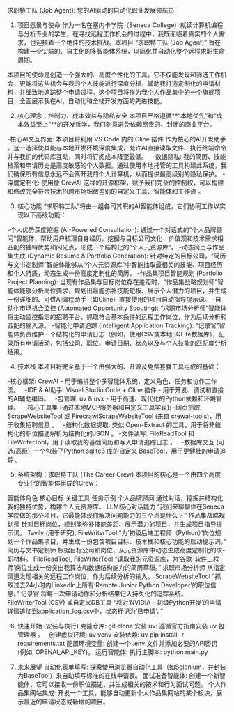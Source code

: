  求职特工队 (Job Agent): 您的AI驱动的自动化职业发展领航员

1. 项目愿景与使命
作为一名在塞内卡学院（Seneca College）就读计算机编程与分析专业的学生，在寻找远程工作机会的过程中，我既面临着真实的个人需求，也迎接着一个绝佳的技术挑战。本项目 “求职特工队 (Job Agent)” 旨在构建一个尖端的、自主化的多智能体系统，以简化并自动化整个远程求职生命周期。

本项目的使命是创造一个强大的、高度个性化的工具。它不仅能发现和筛选工作机会，更能将这些机会与我的个人技能进行深度分析，辅助我打造定制化的申请材料，并细致地追踪整个申请过程。这个项目将作为我个人作品集中的一个旗舰项目，全面展示我在AI、自动化和全栈开发方面的先进技能。

2. 核心理念：控制力、成本效益与隐私安全
本项目严格遵循**“本地优先”和“成本效益至上”**的开发哲学，我们刻意避免依赖昂贵的、封闭的商业平台。

-核心AI交互界面: 本项目将利用 VS Code 内的 Cline 插件 作为核心的AI开发助手 。这一选择使其能与本地开发环境深度集成，允许AI直接读取文件、执行终端命令并与我们的代码库互动，同时将订阅成本降至最低。   
-数据隐私: 我的简历、技能档案和申请历史是高度敏感的个人数据。通过使用本地托管的工具构建此系统，我们确保所有信息永远不会离开我的个人计算机，从而提供最高级别的隐私保护。
-深度定制化: 使用像 CrewAI 这样的开源框架，赋予我们完全的控制权，可以构建和修改完全符合技术招聘市场细微差别的自定义工具、智能体和工作流 。   

3. 核心功能 
“求职特工队”将由一组各司其职的AI智能体组成，它们协同工作以实现以下高级功能：

-个人优势深度挖掘 (AI-Powered Consultation): 通过一个对话式的“个人品牌顾问”智能体，帮助用户梳理自身经历，挖掘与目标公司文化、价值观和技术需求相匹配的独特优势和闪光点，形成一个结构化的“个人元资源库”。
-动态简历与作品集生成 (Dynamic Resume & Portfolio Generation): 针对特定的目标公司，“简历与文书定制师”智能体能够从“个人元资源库”中智能抽取最相关的技能、项目经历和个人特质，动态生成一份高度定制化的简历。
-作品集项目智能规划 (Portfolio Project Planning): 当现有作品集与目标岗位存在差距时，“作品集战略规划师”智能体能够分析岗位要求，规划出最能弥补技能短板、展示个人潜力的项目，并生成一份详细的、可供AI编程助手（如Cline）直接使用的项目启动指导提示词。
-自动化市场机会监控 (Automated Opportunity Scouting): “求职市场分析师”智能体将主动监控指定的招聘平台，抓取符合基本条件的远程工作岗位，作为后续分析和匹配的输入源。
-智能化申请追踪 (Intelligent Application Tracking): “记录官”智能体负责维护一个结构化的申请日志（例如，使用CSV或本地SQLite数据库），记录所有申请活动，包括公司、职位、申请日期、状态以及与个人技能的匹配度分析结果。

4. 技术栈
本项目将完全基于一个由强大的、开源及免费套餐工具组成的基础：

-核心框架: CrewAI  - 用于编排整个多智能体系统，定义角色、任务和协作工作流。   
-IDE & AI助手: Visual Studio Code + Cline 插件  - 用于开发、调试和直接的AI辅助编码。   
-包管理: uv & uvx  - 用于高速、现代化的Python依赖和环境管理。   
-核心工具集 (通过本地MCP服务器和自定义工具实现):
	-网页抓取: ScrapeWebsiteTool 或 FirecrawlScrapeWebsiteTool (来自 crewai-tools)，用于收集招聘信息 。   
	-结构化数据提取: 类似 Open-Extract 的工具，用于将非结构化的职位描述解析为结构化的JSON 。
	-文件读写: FileReadTool 和 FileWriterTool，用于读取我的基础简历和写入申请追踪日志 。   
	-数据库交互 (可选/高级): 一个包装了Python sqlite3 库的自定义 BaseTool，用于更健壮的申请追踪 。   

5. 系统架构：求职特工队 (The Career Crew)
本项目的核心是一个由四个高度专业化的智能体组成的Crew：

智能体角色	核心目标	关键工具	任务示例
个人品牌顾问	通过对话，挖掘并结构化我的独特优势，构建个人元资源库。	LLM核心对话能力	“我们来聊聊你在Seneca学院做的那个项目，它最能体现你解决问题能力的三个点是什么？”
作品集战略规划师	针对目标岗位，规划能弥补技能差距、展示潜力的项目，并生成项目指导提示词。	Tavily (用于研究), FileWriterTool	“为‘初级后端工程师（Python）’岗位规划一个作品集项目，并生成一份包含项目目标、技术栈和核心功能的启动提示词。”
简历与文书定制师	根据目标公司和岗位，从元资源库中动态生成高度定制化的求-职材料。	FileReadTool, FileWriterTool	“读取我的元资源库，为‘谷歌-软件工程师’岗位生成一份突出我算法和数据结构能力的简历草稿。”
求职市场分析师	从指定渠道发现相关的远程工作岗位，作为后续分析的输入。	ScrapeWebsiteTool	“抓取过去24小时内LinkedIn上所有‘Remote Junior Python Developer’的职位信息。”
记录官	将每一次申请动作和分析结果记入持久化的追踪系统。	FileWriterTool (CSV) 或自定义DB工具	“将对‘NVIDIA - 初级Python开发’的申请详情追加到application_log.csv中，状态标记为‘已申请’。”

6. 快速开始 (安装与执行)
克隆仓库: git clone <your-repo-url>
安装 uv: 遵循官方指南安装 uv 包管理器 。   
创建虚拟环境: uv venv
安装依赖: uv pip install -r requirements.txt
配置环境变量: 创建一个 .env 文件并添加必要的API密钥 (例如, OPENAI_API_KEY)。
运行智能体: 执行主脚本: python main.py

7. 未来展望
自动化表单填写: 探索使用浏览器自动化工具（如Selenium，并封装为BaseTool）来自动填写标准的在线申请表。
面试准备智能体: 创建一个新智能体，它可以接收一份职位描述，并生成相关的技术和行为面试问题。
个人作品集网站集成: 开发一个工具，能够自动更新个人作品集网站的某个板块，展示最近的申请状态或新增的项目。